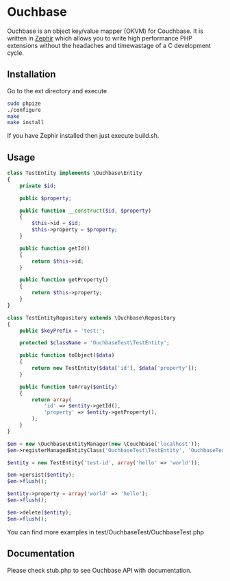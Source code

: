 Ouchbase
========

Ouchbase is an object key/value mapper (OKVM) for Couchbase. It is written in [Zephir](https://github.com/phalcon/zephir) which allows you to write high performance PHP extensions without the headaches and timewastage of a C development cycle.

Installation
------------
Go to the ext directory and execute
```bash
sudo phpize
./configure
make
make install
```
If you have Zephir installed then just execute build.sh.

Usage
-----
```php
class TestEntity implements \Ouchbase\Entity
{
    private $id;

    public $property;

    public function __construct($id, $property)
    {
        $this->id = $id;
        $this->property = $property;
    }

    public function getId()
    {
        return $this->id;
    }

    public function getProperty()
    {
        return $this->property;
    }
}

class TestEntityRepository extends \Ouchbase\Repository
{
    public $keyPrefix = 'test:';

    protected $className = 'OuchbaseTest\TestEntity';

    public function toObject($data)
    {
        return new TestEntity($data['id'], $data['property']);
    }

    public function toArray($entity)
    {
        return array(
            'id' => $entity->getId(),
            'property' => $entity->getProperty(),
        );
    }
}

$em = new \Ouchbase\EntityManager(new \Couchbase('localhost'));
$em->registerManagedEntityClass('OuchbaseTest\TestEntity', 'OuchbaseTest\TestEntityRepository');

$entity = new TestEntity('test-id', array('hello' => 'world'));

$em->persist($entity);
$em->flush();

$entity->property = array('world' => 'hello');
$em->flush();

$em->delete($entity);
$em->flush();
```

You can find more examples in test/OuchbaseTest/OuchbaseTest.php

Documentation
-------------
Please check stub.php to see Ouchbase API with documentation.
